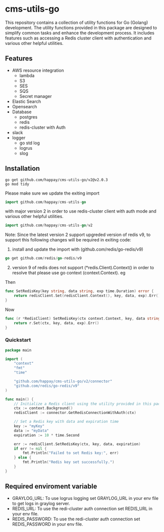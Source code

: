 # cms-utils-go
This repository contains a collection of utility functions for Go (Golang) development. The utility functions provided in this package are designed to simplify common tasks and enhance the development process. It includes features such as accessing a Redis cluster client with authentication and various other helpful utilities.

## Features
- AWS resource integration
    - lambda
    - S3
    - SES
    - SQS
    - Secret manager
- Elastic Search
- Opensearch
- Database
    - postgres
    - redis
    - redis-cluster with Auth
- slack
- logger
    - go std log
    - logrus
    - slog

## Installation

```shell
go get github.com/happay/cms-utils-go/v2@v2.0.3
go mod tidy
```
Please make sure we update the exiting import 
```go
import github.com/happay/cms-utils-go
```
with major version 2 in order to use redis-cluster client with auth  mode and various other helpful utilities.
```go 
import github.com/happay/cms-utils-go/v2
```
Note: Since the latest version 2 support upgreded version of redis v9, to support this following changes will be required in exiting code:

1. install and update the import with (github.com/redis/go-redis/v9)
```go 
go get github.com/redis/go-redis/v9
```
2. version 9 of redis does not support (*redis.Client).Context() in order to resolve that please use go context (context.Context). eg

Then
```go
func SetRedisKey(key string, data string, exp time.Duration) error {
	return redisClient.Set(redisClient.Context(), key, data, exp).Err()
}
```
Now
```go 
func (r *RedisClient) SetRedisKey(ctx context.Context, key, data string, exp time.Duration) error {
	return r.Set(ctx, key, data, exp).Err()
}
```
### Quickstart
```go
package main

import (
    "context"
    "fmt"
    "time"

    "github.com/happay/cms-utils-go/v2/connector"
    "github.com/redis/go-redis/v9"
)

func main() {
    // Initialize a Redis client using the utility provided in this package
    ctx := context.Background()
    redisClient := connector.GetRedisConnectionWithAuth(ctx)

    // Set a Redis key with data and expiration time
    key := "myKey"
    data := "myData"
    expiration := 10 * time.Second

    err := redisClient.SetRedisKey(ctx, key, data, expiration)
    if err != nil {
        fmt.Println("Failed to set Redis key:", err)
    } else {
        fmt.Println("Redis key set successfully.")
    }
}

```
## Required enviroment variable
- GRAYLOG_URL: To use logrus logging set GRAYLOG_URL in your env file to get logs in graylog server.
- REDIS_URL: To use the redi-cluster auth connection set REDIS_URL in your env file.
- REDIS_PASSWORD: To use the redi-cluster auth connection set REDIS_PASSWORD in your env file.
